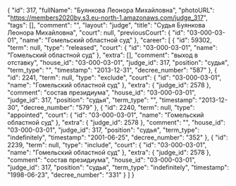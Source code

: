 {
    "id": 317,
    "fullName": "Буянкова Леонора Михайловна",
    "photoURL": "https://members2020by.s3.eu-north-1.amazonaws.com/judge_317",
    "tags": [],
    "comment": "",
    "layout": "judge",
    "title": "Судья Буянкова Леонора Михайловна",
    "court": null,
    "previousCourt": {
        "id": "03-000-03-01",
        "name": "Гомельский областной суд"
    },
    "career": [
        {
            "id": 59302,
            "term": null,
            "type": "released",
            "court": {
                "id": "03-000-03-01",
                "name": "Гомельский областной суд"
            },
            "extra": [],
            "comment": "выход в отставку",
            "house_id": "03-000-03-01",
            "judge_id": 317,
            "position": "судья",
            "term_type": "",
            "timestamp": "2013-12-31",
            "decree_number": "587"
        },
        {
            "id": 2241,
            "term": null,
            "type": "exclude",
            "court": {
                "id": "03-000-03-01",
                "name": "Гомельский областной суд"
            },
            "extra": {
                "judge_id": 2578
            },
            "comment": "состав президиума",
            "house_id": "03-000-03-01",
            "judge_id": 317,
            "position": "судья",
            "term_type": "",
            "timestamp": "2013-12-30",
            "decree_number": "579"
        },
        {
            "id": 2240,
            "term": null,
            "type": "appointed",
            "court": {
                "id": "03-000-03-01",
                "name": "Гомельский областной суд"
            },
            "extra": {
                "judge_id": 2578
            },
            "comment": "",
            "house_id": "03-000-03-01",
            "judge_id": 317,
            "position": "судья",
            "term_type": "indefinitely",
            "timestamp": "2001-06-25",
            "decree_number": "352"
        },
        {
            "id": 2239,
            "term": null,
            "type": "include",
            "court": {
                "id": "03-000-03-01",
                "name": "Гомельский областной суд"
            },
            "extra": {
                "judge_id": 2578
            },
            "comment": "состав президиума",
            "house_id": "03-000-03-01",
            "judge_id": 317,
            "position": "судья",
            "term_type": "indefinitely",
            "timestamp": "1998-06-23",
            "decree_number": "331"
        }
    ]
}